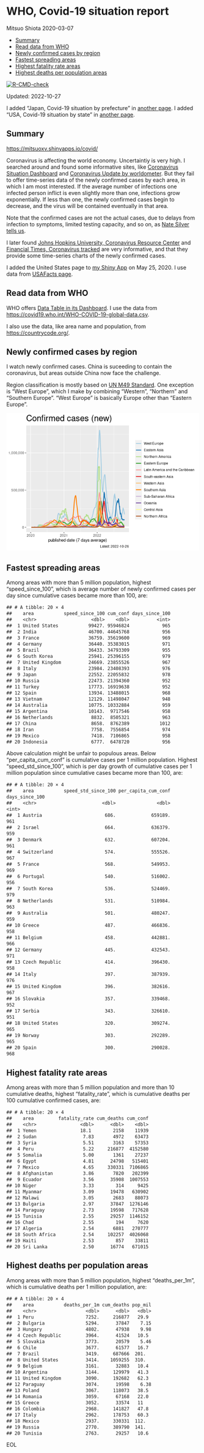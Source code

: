 WHO, Covid-19 situation report
================
Mitsuo Shiota
2020-03-07

-   <a href="#summary" id="toc-summary">Summary</a>
-   <a href="#read-data-from-who" id="toc-read-data-from-who">Read data from
    WHO</a>
-   <a href="#newly-confirmed-cases-by-region"
    id="toc-newly-confirmed-cases-by-region">Newly confirmed cases by
    region</a>
-   <a href="#fastest-spreading-areas"
    id="toc-fastest-spreading-areas">Fastest spreading areas</a>
-   <a href="#highest-fatality-rate-areas"
    id="toc-highest-fatality-rate-areas">Highest fatality rate areas</a>
-   <a href="#highest-deaths-per-population-areas"
    id="toc-highest-deaths-per-population-areas">Highest deaths per
    population areas</a>

<!-- badges: start -->

[![R-CMD-check](https://github.com/mitsuoxv/covid/actions/workflows/R-CMD-check.yaml/badge.svg)](https://github.com/mitsuoxv/covid/actions/workflows/R-CMD-check.yaml)
<!-- badges: end -->

Updated: 2022-10-27

I added “Japan, Covid-19 situation by prefecture” in [another
page](Japan.md). I added “USA, Covid-19 situation by state” in [another
page](USA.md).

## Summary

<https://mitsuoxv.shinyapps.io/covid/>

Coronavirus is affecting the world economy. Uncertaintiy is very high. I
searched around and found some informative sites, like [Coronavirus
Situation
Dashboard](https://who.maps.arcgis.com/apps/opsdashboard/index.html#/c88e37cfc43b4ed3baf977d77e4a0667)
and [Coronavirus Update by
worldometer](https://www.worldometers.info/coronavirus/). But they fail
to offer time-series data of the newly confirmed cases by each area, in
which I am most interested. If the average number of infections one
infected person inflict is even slightly more than one, infections grow
exponentially. If less than one, the newly confirmed cases begin to
decrease, and the virus will be contained eventually in that area.

Note that the confirmed cases are not the actual cases, due to delays
from infection to symptoms, limited testing capacity, and so on, as
[Nate Silver tells
us](https://fivethirtyeight.com/features/coronavirus-case-counts-are-meaningless/).

I later found [Johns Hopkins University, Coronavirus Resource
Center](https://coronavirus.jhu.edu/) and [Financial Times, Coronavirus
tracked](https://www.ft.com/content/a26fbf7e-48f8-11ea-aeb3-955839e06441)
are very informative, and that they provide some time-series charts of
the newly confirmed cases.

I added the United States page to [my Shiny
App](https://mitsuoxv.shinyapps.io/covid/) on May 25, 2020. I use data
from [USAFacts
page](https://usafacts.org/visualizations/coronavirus-covid-19-spread-map/).

## Read data from WHO

WHO offers [Data Table in its Dashboard](https://covid19.who.int/table).
I use the data from
<https://covid19.who.int/WHO-COVID-19-global-data.csv>.

I also use the data, like area name and population, from
<https://countrycode.org/>.

## Newly confirmed cases by region

I watch newly confirmed cases. China is suceeding to contain the
coronavirus, but areas outside China now face the challenge.

Region classification is mostly based on [UN M49
Standard](https://unstats.un.org/unsd/methodology/m49/). One exception
is “West Europe”, which I make by combining “Western”, “Northern” and
“Southern Europe”. “West Europe” is basically Europe other than “Eastern
Europe”.

![](README_files/figure-gfm/chart-1.png)<!-- -->

## Fastest spreading areas

Among areas with more than 5 million population, highest
“speed_since_100”, which is average number of newly confirmed cases per
day since cumulative cases became more than 100, are:

    ## # A tibble: 20 × 4
    ##    area           speed_since_100 cum_conf days_since_100
    ##    <chr>                    <dbl>    <dbl>          <int>
    ##  1 United States           99427. 95946824            965
    ##  2 India                   46700. 44645768            956
    ##  3 France                  36759. 35619600            969
    ##  4 Germany                 36440. 35383015            971
    ##  5 Brazil                  36433. 34793309            955
    ##  6 South Korea             25941. 25396155            979
    ##  7 United Kingdom          24669. 23855526            967
    ##  8 Italy                   23984. 23408393            976
    ##  9 Japan                   22552. 22055832            978
    ## 10 Russia                  22473. 21394360            952
    ## 11 Turkey                  17773. 16919638            952
    ## 12 Spain                   13934. 13488015            968
    ## 13 Vietnam                 12129. 11498047            948
    ## 14 Australia               10775. 10332884            959
    ## 15 Argentina               10143.  9717546            958
    ## 16 Netherlands              8832.  8505321            963
    ## 17 China                    8658.  8762389           1012
    ## 18 Iran                     7758.  7556854            974
    ## 19 Mexico                   7418.  7106865            958
    ## 20 Indonesia                6777.  6478720            956

Above calculation might be unfair to populous areas. Below
“per_capita_cum_conf” is cumulative cases per 1 million population.
Highest “speed_std_since_100”, which is per day growth of cumulative
cases per 1 million population since cumulative cases became more than
100, are:

    ## # A tibble: 20 × 4
    ##    area           speed_std_since_100 per_capita_cum_conf days_since_100
    ##    <chr>                        <dbl>               <dbl>          <int>
    ##  1 Austria                       686.             659189.            961
    ##  2 Israel                        664.             636379.            959
    ##  3 Denmark                       632.             607204.            961
    ##  4 Switzerland                   574.             555526.            967
    ##  5 France                        568.             549953.            969
    ##  6 Portugal                      540.             516002.            956
    ##  7 South Korea                   536.             524469.            979
    ##  8 Netherlands                   531.             510984.            963
    ##  9 Australia                     501.             480247.            959
    ## 10 Greece                        487.             466836.            958
    ## 11 Belgium                       458.             442881.            966
    ## 12 Germany                       445.             432543.            971
    ## 13 Czech Republic                414.             396430.            958
    ## 14 Italy                         397.             387939.            976
    ## 15 United Kingdom                396.             382616.            967
    ## 16 Slovakia                      357.             339468.            952
    ## 17 Serbia                        343.             326610.            951
    ## 18 United States                 320.             309274.            965
    ## 19 Norway                        303.             292289.            965
    ## 20 Spain                         300.             290028.            968

## Highest fatality rate areas

Among areas with more than 5 million population and more than 10
cumulative deaths, highest “fatality_rate”, which is cumulative deaths
per 100 cumulative confirmed cases, are:

    ## # A tibble: 20 × 4
    ##    area         fatality_rate cum_deaths cum_conf
    ##    <chr>                <dbl>      <dbl>    <dbl>
    ##  1 Yemen                18.1        2158    11939
    ##  2 Sudan                 7.83       4972    63473
    ##  3 Syria                 5.51       3163    57353
    ##  4 Peru                  5.22     216877  4152580
    ##  5 Somalia               5.00       1361    27237
    ##  6 Egypt                 4.81      24798   515401
    ##  7 Mexico                4.65     330331  7106865
    ##  8 Afghanistan           3.86       7820   202399
    ##  9 Ecuador               3.56      35908  1007553
    ## 10 Niger                 3.33        314     9425
    ## 11 Myanmar               3.09      19478   630902
    ## 12 Malawi                3.05       2683    88073
    ## 13 Bulgaria              2.97      37847  1276146
    ## 14 Paraguay              2.73      19598   717628
    ## 15 Tunisia               2.55      29257  1146152
    ## 16 Chad                  2.55        194     7620
    ## 17 Algeria               2.54       6881   270777
    ## 18 South Africa          2.54     102257  4026068
    ## 19 Haiti                 2.53        857    33811
    ## 20 Sri Lanka             2.50      16774   671015

## Highest deaths per population areas

Among areas with more than 5 million population, highest
“deaths_per_1m”, which is cumulative deaths per 1 million population,
are:

    ## # A tibble: 20 × 4
    ##    area           deaths_per_1m cum_deaths pop_mil
    ##    <chr>                  <dbl>      <dbl>   <dbl>
    ##  1 Peru                   7252.     216877   29.9 
    ##  2 Bulgaria               5294.      37847    7.15
    ##  3 Hungary                4802.      47938    9.98
    ##  4 Czech Republic         3964.      41524   10.5 
    ##  5 Slovakia               3773.      20579    5.46
    ##  6 Chile                  3677.      61577   16.7 
    ##  7 Brazil                 3419.     687666  201.  
    ##  8 United States          3414.    1059255  310.  
    ##  9 Belgium                3161.      32883   10.4 
    ## 10 Argentina              3144.     129979   41.3 
    ## 11 United Kingdom         3090.     192682   62.3 
    ## 12 Paraguay               3074.      19598    6.38
    ## 13 Poland                 3067.     118073   38.5 
    ## 14 Romania                3059.      67168   22.0 
    ## 15 Greece                 3052.      33574   11   
    ## 16 Colombia               2968.     141827   47.8 
    ## 17 Italy                  2962.     178753   60.3 
    ## 18 Mexico                 2937.     330331  112.  
    ## 19 Russia                 2770.     389790  141.  
    ## 20 Tunisia                2763.      29257   10.6

EOL
